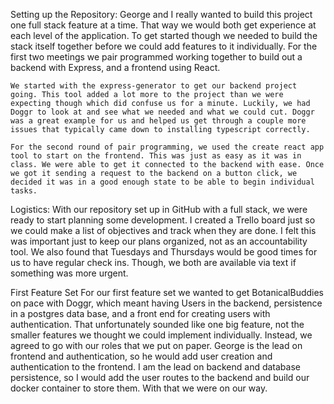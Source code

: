 Setting up the Repository:
    George and I really wanted to build this project one full stack feature at a time. That way we would both get experience at each level of the application. To get started though we needed to build the stack itself together before we could add features to it individually. For the first two meetings we pair programmed working together to build out a backend with Express, and a frontend using React.

    We started with the express-generator to get our backend project going. This tool added a lot more to the project than we were expecting though which did confuse us for a minute. Luckily, we had Doggr to look at and see what we needed and what we could cut. Doggr was a great example for us and helped us get through a couple more issues that typically came down to installing typescript correctly.

    For the second round of pair programming, we used the create react app tool to start on the frontend. This was just as easy as it was in class. We were able to get it connected to the backend with ease. Once we got it sending a request to the backend on a button click, we decided it was in a good enough state to be able to begin individual tasks.

Logistics:
    With our repository set up in GitHub with a full stack, we were ready to start planning some development. I created a Trello board just so we could make a list of objectives and track when they are done. I felt this was important just to keep our plans organized, not as an accountability tool. We also found that Tuesdays and Thursdays would be good times for us to have regular check ins. Though, we both are available via text if something was more urgent. 

First Feature Set
    For our first feature set we wanted to get BotanicalBuddies on pace with Doggr, which meant having Users in the backend, persistence in a postgres data base, and a front end for creating users with authentication. That unfortunately sounded like one big feature, not the smaller features we thought we could implement individually. Instead, we agreed to go with our roles that we put on paper. George is the lead on frontend and authentication, so he would add user creation and authentication to the frontend. I am the lead on backend and database persistence, so I would add the user routes to the backend and build our docker container to store them. With that we were on our way.

